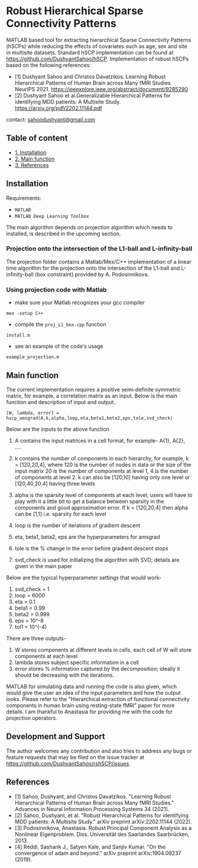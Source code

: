# Robust Hierarchical Sparse Connectivity Patterns

MATLAB based tool for extracting hierarchical Sparse Connectivity Patterns (hSCPs) while reducing the effects of covariates such as age, sex and site in multisite datasets. Standard hSCP implementation can be found at https://github.com/DushyantSahoo/hSCP. Implementation of robust hSCPs based on the following references:

- [1] Dushyant Sahoo and Christos Davatzikos. Learning Robust Hierarchical Patterns of Human Brain across Many fMRI Studies. NeurIPS 2021. https://ieeexplore.ieee.org/abstract/document/9285290
- [2] Dushyant Sahoo et al.Generalizable Hierarchical Patterns for identifying MDD patients: A Multisite Study. https://arxiv.org/pdf/2202.11144.pdf

contact: sahoodushyant@gmail.com

## Table of content
- [1. Installation](#installation)
- [2. Main function](#main-function)
- [3. References](#references)

## Installation

Requirements:

* ``MATLAB``
* ``MATLAB Deep Learning Toolbox``

The main algorithm depends on projection algorithm which needs to installed, is described in the upcoming section.

### Projection onto the intersection of the L1-ball and L-infinity-ball

The projection folder contains a Matlab/Mex/C++ implementation of a linear time algorithm for the projection onto the intersection of the L1-ball and L-infinity-ball (box constraint) provided by A. Podosinnikova.

### Using projection code with Matlab

- make sure your Matlab recognizes your gcc compiler
```
mex -setup C++
```
- compile the ```proj_L1_box.cpp``` function
```
install.m
```
- see an example of the code's usage
```
example_projection.m
```

## Main function

The current implementation requires a positive semi-definite symmetric matrix, for example, a correlation matrix as an input. Below is the main function and description of input and output. 

```[W, lambda, error] = hscp_amsgrad(A,k,alpha,loop,eta,beta1,beta2,eps,tole,svd_check)```

Below are the inputs to the above function

1) A contains the input matrices in a cell format, for example- A{1}, A{2}, ....

2) k contains the number of components in each hierarchy, for example, k = [120,20,4], where 120 is the number of nodes in data or the size of the input matrix
 20 is the number of components at level 1,
 4 is the number of components at level 2.
 k can also be [120,10] having only one level or [120,40,20,4] having
 three levels

3) alpha is the sparsity level of components at each level; users will
 have to play with it a little bit to get a balance between sparsity in
 the components and good approximation error.
 If k = [120,20,4] then alpha can be [1,1] i.e. sparsity for each level

 4) loop is the number of iterations of gradient descent

 5) eta, beta1, beta2, eps are the hyperparameters for amsgrad

 6) tole is the % change in the error before gradient descent stops

 7) svd_check is used for initializing the algorithm with SVD; details are
 given in the main paper
 
 Below are the typical hyperparameter settings that would work-
 1) svd_check = 1
 2) loop = 6000
 3) eta = 0.1
 4) beta1 = 0.99
 5) beta2 = 0.999
 6) eps = 10^-8
 7) tol1 = 10^(-4)

 There are three outputs-
 1) W stores components at different levels in cells, each cell of W will
 store components at each level
 2) lambda stores subject specific information in a cell
 3) error stores % information captured by the decomposition; ideally it
 should be decreasing with the iterations.

MATLAB for simulating data and running the code is also given, which would give the user an idea of the input parameters and how the output looks. Please refer to the "Hierarchical extraction of functional connectivity components in human brain using resting-state fMRI" paper for more details. I am thankful to Anastasia for providing me with the code for projection operators.

## Development and Support

The author welcomes any contribution and also tries to address any bugs
or feature requests that may be filed on the issue tracker at
<https://github.com/DushyantSahoo/rshSCP/issues>.


## References

- [1] Sahoo, Dushyant, and Christos Davatzikos. "Learning Robust Hierarchical Patterns of Human Brain across Many fMRI Studies." Advances in Neural Information Processing Systems 34 (2021).
- [2] Sahoo, Dushyant, et al. "Robust Hierarchical Patterns for identifying MDD patients: A Multisite Study." arXiv preprint arXiv:2202.11144 (2022).
- [3] Podosinnikova, Anastasia. Robust Principal Component Analysis as a Nonlinear Eigenproblem. Diss. Universität des Saarlandes Saarbrücken, 2013.
- [4] Reddi, Sashank J., Satyen Kale, and Sanjiv Kumar. "On the convergence of adam and beyond." arXiv preprint arXiv:1904.09237 (2019).
